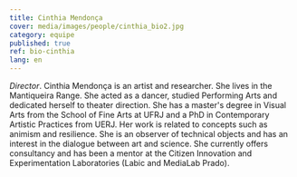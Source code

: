 ```yaml
---
title: Cinthia Mendonça
cover: media/images/people/cinthia_bio2.jpg
category: equipe
published: true
ref: bio-cinthia
lang: en
---
```

*Director*. Cinthia Mendonça is an artist and researcher. She lives in the Mantiqueira Range. She acted as a dancer, studied Performing Arts and dedicated herself to theater direction. She has a master's degree in Visual Arts from the School of Fine Arts at UFRJ and a PhD in Contemporary Artistic Practices from UERJ. Her work is related to concepts such as animism and resilience. She is an observer of technical objects and has an interest in the dialogue between art and science. She currently offers consultancy and has been a mentor at the Citizen Innovation and Experimentation Laboratories (Labic and MediaLab Prado).
